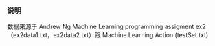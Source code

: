 ### 说明

数据来源于 Andrew Ng Machine Learning programming assigment ex2 （ex2data1.txt，ex2data2.txt）跟 Machine Learning Action (testSet.txt)



